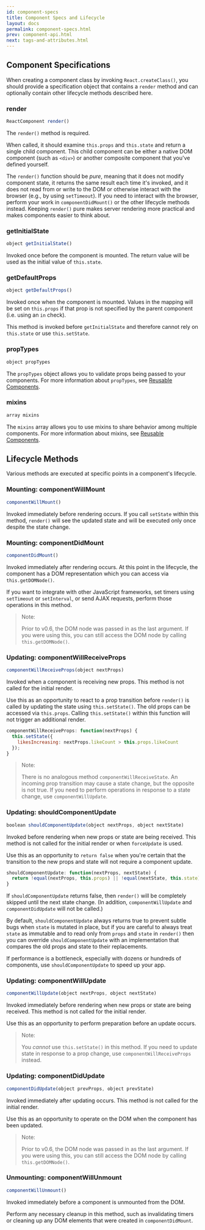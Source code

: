 ```yaml
---
id: component-specs
title: Component Specs and Lifecycle
layout: docs
permalink: component-specs.html
prev: component-api.html
next: tags-and-attributes.html
---
```


## Component Specifications

When creating a component class by invoking `React.createClass()`, you should provide a specification object that contains a `render` method and can optionally contain other lifecycle methods described here.


### render

```javascript
ReactComponent render()
```

The `render()` method is required.

When called, it should examine `this.props` and `this.state` and return a single child component. This child component can be either a native DOM component (such as `<div>`) or another composite component that you've defined yourself.

The `render()` function should be *pure*, meaning that it does not modify component state, it returns the same result each time it's invoked, and it does not read from or write to the DOM or otherwise interact with the browser (e.g., by using `setTimeout`). If you need to interact with the browser, perform your work in `componentDidMount()` or the other lifecycle methods instead. Keeping `render()` pure makes server rendering more practical and makes components easier to think about.


### getInitialState

```javascript
object getInitialState()
```

Invoked once before the component is mounted. The return value will be used as the initial value of `this.state`.


### getDefaultProps

```javascript
object getDefaultProps()
```

Invoked once when the component is mounted. Values in the mapping will be set on `this.props` if that prop is not specified by the parent component (i.e. using an `in` check).

This method is invoked before `getInitialState` and therefore cannot rely on `this.state` or use `this.setState`.


### propTypes

```javascript
object propTypes
```

The `propTypes` object allows you to validate props being passed to your components. For more information about `propTypes`, see [Reusable Components](reusable-components.html).

<!-- TODO: Document propTypes here directly. -->


### mixins

```javascript
array mixins
```

The `mixins` array allows you to use mixins to share behavior among multiple components. For more information about mixins, see [Reusable Components](reusable-components.html).

<!-- TODO: Document mixins here directly. -->


## Lifecycle Methods

Various methods are executed at specific points in a component's lifecycle.


### Mounting: componentWillMount

```javascript
componentWillMount()
```

Invoked immediately before rendering occurs. If you call `setState` within this method, `render()` will see the updated state and will be executed only once despite the state change.


### Mounting: componentDidMount

```javascript
componentDidMount()
```

Invoked immediately after rendering occurs. At this point in the lifecycle, the component has a DOM representation which you can access via `this.getDOMNode()`.

If you want to integrate with other JavaScript frameworks, set timers using `setTimeout` or `setInterval`, or send AJAX requests, perform those operations in this method.

> Note:
>
> Prior to v0.6, the DOM node was passed in as the last argument. If you were using this, you can still access the DOM node by calling `this.getDOMNode()`.


### Updating: componentWillReceiveProps

```javascript
componentWillReceiveProps(object nextProps)
```

Invoked when a component is receiving new props. This method is not called for the initial render.

Use this as an opportunity to react to a prop transition before `render()` is called by updating the state using `this.setState()`. The old props can be accessed via `this.props`. Calling `this.setState()` within this function will not trigger an additional render.

```javascript
componentWillReceiveProps: function(nextProps) {
  this.setState({
    likesIncreasing: nextProps.likeCount > this.props.likeCount
  });
}
```

> Note:
>
> There is no analogous method `componentWillReceiveState`. An incoming prop transition may cause a state change, but the opposite is not true. If you need to perform operations in response to a state change, use `componentWillUpdate`.


### Updating: shouldComponentUpdate

```javascript
boolean shouldComponentUpdate(object nextProps, object nextState)
```

Invoked before rendering when new props or state are being received. This method is not called for the initial render or when `forceUpdate` is used.

Use this as an opportunity to `return false` when you're certain that the
transition to the new props and state will not require a component update.

```javascript
shouldComponentUpdate: function(nextProps, nextState) {
  return !equal(nextProps, this.props) || !equal(nextState, this.state);
}
```

If `shouldComponentUpdate` returns false, then `render()` will be completely skipped until the next state change. (In addition, `componentWillUpdate` and `componentDidUpdate` will not be called.)

By default, `shouldComponentUpdate` always returns true to prevent subtle bugs when `state` is mutated in place, but if you are careful to always treat `state` as immutable and to read only from `props` and `state` in `render()` then you can override `shouldComponentUpdate` with an implementation that compares the old props and state to their replacements.

If performance is a bottleneck, especially with dozens or hundreds of components, use `shouldComponentUpdate` to speed up your app.


### Updating: componentWillUpdate

```javascript
componentWillUpdate(object nextProps, object nextState)
```

Invoked immediately before rendering when new props or state are being received. This method is not called for the initial render.

Use this as an opportunity to perform preparation before an update occurs.

> Note:
>
> You *cannot* use `this.setState()` in this method. If you need to update state in response to a prop change, use `componentWillReceiveProps` instead.


### Updating: componentDidUpdate

```javascript
componentDidUpdate(object prevProps, object prevState)
```

Invoked immediately after updating occurs. This method is not called for the initial render.

Use this as an opportunity to operate on the DOM when the component has been updated.

> Note:
>
> Prior to v0.6, the DOM node was passed in as the last argument. If you were using this, you can still access the DOM node by calling `this.getDOMNode()`.


### Unmounting: componentWillUnmount

```javascript
componentWillUnmount()
```

Invoked immediately before a component is unmounted from the DOM.

Perform any necessary cleanup in this method, such as invalidating timers or cleaning up any DOM elements that were created in `componentDidMount`.
